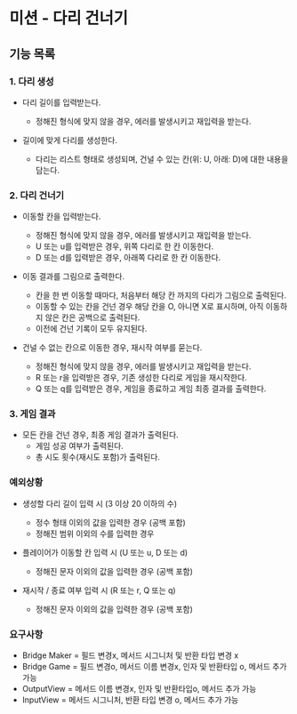# 미션 - 다리 건너기

## 기능 목록
### 1. 다리 생성
- 다리 길이를 입력받는다.
  - 정해진 형식에 맞지 않을 경우, 에러를 발생시키고 재입력을 받는다.


- 길이에 맞게 다리를 생성한다.
  - 다리는 리스트 형태로 생성되며, 건널 수 있는 칸(위: U, 아래: D)에 대한 내용을 담는다.


### 2. 다리 건너기
- 이동할 칸을 입력받는다.
  - 정해진 형식에 맞지 않을 경우, 에러를 발생시키고 재입력을 받는다.
  - U 또는 u를 입력받은 경우, 위쪽 다리로 한 칸 이동한다.
  - D 또는 d를 입력받은 경우, 아래쪽 다리로 한 칸 이동한다.


- 이동 결과를 그림으로 출력한다.
  - 칸을 한 번 이동할 때마다, 처음부터 해당 칸 까지의 다리가 그림으로 출력된다.
  - 이동할 수 있는 칸을 건넌 경우 해당 칸을 O, 아니면 X로 표시하며, 아직 이동하지 않은 칸은 공백으로 출력된다.
  - 이전에 건넌 기록이 모두 유지된다.


- 건널 수 없는 칸으로 이동한 경우, 재시작 여부를 묻는다.
  - 정해진 형식에 맞지 않을 경우, 에러를 발생시키고 재입력을 받는다.
  - R 또는 r을 입력받은 경우, 기존 생성한 다리로 게임을 재시작한다.
  - Q 또는 q를 입력받은 경우, 게임을 종료하고 게임 최종 결과를 출력한다.


### 3. 게임 결과
- 모든 칸을 건넌 경우, 최종 게임 결과가 출력된다.
  - 게임 성공 여부가 출력된다.
  - 총 시도 횟수(재시도 포함)가 출력된다.


### 예외상황
- 생성할 다리 길이 입력 시 (3 이상 20 이하의 수)
  - 정수 형태 이외의 값을 입력한 경우 (공백 포함)
  - 정해진 범위 이외의 수를 입력한 경우


- 플레이어가 이동할 칸 입력 시 (U 또는 u, D 또는 d)
  - 정해진 문자 이외의 값을 입력한 경우 (공백 포함)


- 재시작 / 종료 여부 입력 시 (R 또는 r, Q 또는 q)
  - 정해진 문자 이외의 값을 입력한 경우 (공백 포함)


### 요구사항
- Bridge Maker = 필드 변경x, 메서드 시그니처 및 반환 타입 변경 x
- Bridge Game = 필드 변경o, 메서드 이름 변경x, 인자 및 반환타입 o, 메서드 추가 가능
- OutputView = 메서드 이름 변경x, 인자 및 반환타입o, 메서드 추가 가능
- InputView = 메서드 시그니처, 반환 타입 변경 o, 메서드 추가 가능